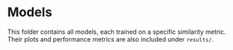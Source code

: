 # Models

This folder contains all models, each trained on a specific similarity metric. Their plots and performance metrics are also included under `results/`.